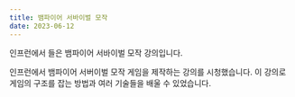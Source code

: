 ```yaml
---
title: 뱀파이어 서바이벌 모작
date: 2023-06-12
---
```

인프런에서 들은 뱀파이어 서바이벌 모작 강의입니다.
<!--more-->
인프런에서 뱀파이어 서버이벌 모작 게임을 제작하는 강의를 시청했습니다. 이 강의로 게임의 구조를 잡는 방법과 여러 기술들을 배울 수 있었습니다.
